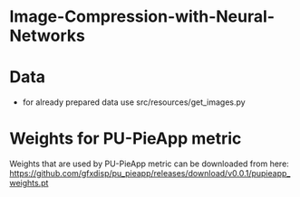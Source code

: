 # Image-Compression-with-Neural-Networks

# Data
* for already prepared data use src/resources/get_images.py

# Weights for PU-PieApp metric
Weights that are used by PU-PieApp metric can be downloaded from here: https://github.com/gfxdisp/pu_pieapp/releases/download/v0.0.1/pupieapp_weights.pt
